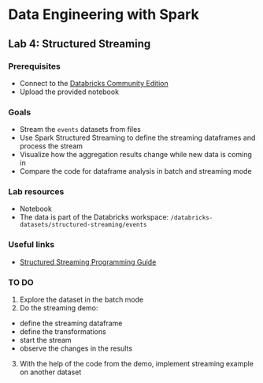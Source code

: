 # Data Engineering with Spark

## Lab 4: Structured Streaming

### Prerequisites

- Connect to the [Databricks Community Edition](https://community.cloud.databricks.com/login.html)
- Upload the provided notebook

### Goals

- Stream the `events` datasets from files
- Use Spark Structured Streaming to define the streaming dataframes and process the stream
- Visualize how the aggregation results change while new data is coming in
- Compare the code for dataframe analysis in batch and streaming mode

### Lab resources

- Notebook
- The data is part of the Databricks workspace: `/databricks-datasets/structured-streaming/events`

### Useful links

- [Structured Streaming Programming Guide](https://spark.apache.org/docs/latest/structured-streaming-programming-guide.html)

### TO DO

1. Explore the dataset in the batch mode
2. Do the streaming demo:
  - define the streaming dataframe
  - define the transformations
  - start the stream
  - observe the changes in the results
3. With the help of the code from the demo, implement streaming example on another dataset  
